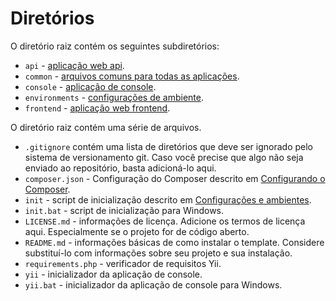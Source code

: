 Diretórios
==========

O diretório raiz contém os seguintes subdiretórios:

- `api` - [aplicação web api](structure-applications.md).
- `common` - [arquivos comuns para todas as aplicações](structure-applications.md).
- `console` - [aplicação de console](structure-applications.md).
- `environments` - [configurações de ambiente](structure-environments.md).
- `frontend` - [aplicação web frontend](structure-applications.md).

O diretório raiz contém uma série de arquivos.

- `.gitignore` contém uma lista de diretórios que deve ser ignorado pelo sistema de versionamento git. Caso você precise que 
algo não seja enviado ao repositório, basta adicioná-lo aqui.
- `composer.json` - Configuração do Composer descrito em [Configurando o Composer](start-composer.md).
- `init` - script de inicialização descrito em [Configurações e ambientes](structure-environments.md).
- `init.bat` - script de inicialização para Windows.
- `LICENSE.md` - informações de licença. Adicione os termos de licença aqui. Especialmente se o projeto for de código aberto.
- `README.md` - informações básicas de como instalar o template. Considere substituí-lo com informações sobre seu projeto
e sua instalação.
- `requirements.php` - verificador de requisitos Yii.
- `yii` - inicializador da aplicação de console.
- `yii.bat` - inicializador da aplicação de console para Windows.